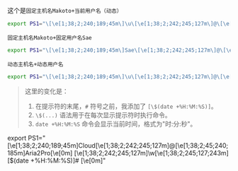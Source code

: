 这个是`固定主机名Makoto+当前用户名（动态）`

```bash
export PS1="\[\e[1;38;2;240;189;45m\]\u\[\e[1;38;2;242;245;127m\]@\[\e[1;38;2;45;240;185m\]Makoto\[\e[0m\] \[\e[1;38;2;242;245;127m\]\w\[\e[1;38;2;245;127;243m\] # \[\e[0m\]"
```

`固定主机名Makoto+固定用户名Sae`

```bash
export PS1="\[\e[1;38;2;240;189;45m\]Sae\[\e[1;38;2;242;245;127m\]@\[\e[1;38;2;45;240;185m\]Makoto\[\e[0m\] \[\e[1;38;2;242;245;127m\]\w\[\e[1;38;2;245;127;243m\] # \[\e[0m\]"
```

`动态主机名+动态用户名`

```bash
export PS1="\[\e[1;38;2;240;189;45m\]\u\[\e[1;38;2;242;245;127m\]@\[\e[1;38;2;45;240;185m\]\h\[\e[0m\] \[\e[1;38;2;242;245;127m\]\w\[\e[1;38;2;245;127;243m\] # \[\e[0m\]"
```





>这里的变化是：
>
>1. 在提示符的末尾，`#` 符号之前，我添加了 `[\$(date +%H:%M:%S)]`。
>2. `\$(...)` 语法用于在每次显示提示符时执行命令。
>3. `date +%H:%M:%S` 命令会显示当前时间，格式为"时:分:秒"。

export PS1="\[\e[1;38;2;240;189;45m\]Cloud\[\e[1;38;2;242;245;127m\]@\[\e[1;38;2;45;240;185m\]Aria2Pro\[\e[0m\] \[\e[1;38;2;242;245;127m\]\w\[\e[1;38;2;245;127;243m\] [\$(date +%H:%M:%S)]# \[\e[0m\]"
